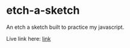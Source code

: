 # etch-a-sketch

An etch a sketch built to practice my javascript.

Live link here: <a href="https://etchmon.github.io/etch-a-sketch/">link</a>
